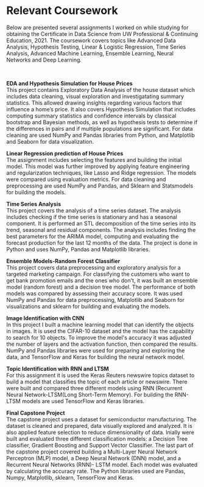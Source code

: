 # Relevant Coursework

Below are presented several assignments I worked on while studying for obtaining the Certificate in Data Science from UW Professional & Continuing Education, 2021.
The coursework covers topics like Advanced Data Analysis, Hypothesis Testing, Linear & Logistic Regression, Time Series Analysis, Advanced Machine Learning, Ensemble Learning, Neural Networks and Deep Learning.

<br>

**EDA and Hypothesis Simulation for House Prices**
<br>
This project contains Exploratory Data Analysis of the house dataset which includes data cleaning, visual exploration and 
investigatating summary statistics. This allowed drawing insights regarding various factors that influence a home’s price.
It also covers Hypothesis Simulation that includes computing summary statistics and confidence intervals by classical 
bootstrap and Bayesian methods, as well as hypothesis tests to determine if the differences in pairs and if multiple 
populations are significant. For data cleaning are used NumPy and Pandas libraries from Python, and Matplotlib and Seaborn 
for data visualization.

**Linear Regression prediction of House Prices**
<br>
The assignment includes selecting the features and building the initial model. This model was further improved by applying 
feature engineering and regularization techniques, like Lasso and Ridge regression. The models were compared using evaluation
metrics. For data cleaning and preprocessing are used NumPy and Pandas, and Sklearn and Statsmodels for building the models.

**Time Series Analysis**
<br>
This project covers the analysis of a time series dataset. The analysis includes checking if the time series is stationary and 
has a seasonal component. It is performed an STL decomposition of the time series into its trend, seasonal and 
residual components. The analysis includes finding the best parameters for the ARIMA model, computing and evaluating the 
forecast production for the last 12 months of the data. The project is done in Python and uses NumPy, Pandas and Matplotlib 
libraries.

**Ensemble Models-Random Forest Classifier**
<br>
This project covers data preprocessing and exploratory analysis for a targeted marketing campaign. For classifying the 
customers who want to get bank promotion emails and the ones who don't, it was built an ensemble model (random forest) and a 
decision tree model. The performance of both models was compared by assessing their accuracy score. 
It was used NumPy and Pandas for data preprocessing, Matplotlib and Seaborn for visualizations and sklearn for building and 
evaluating the models.

**Image Identification with CNN**
<br>
In this project I built a machine learning model that can identify the objects in images. It is used the CIFAR-10 dataset and the model 
has the capability to search for 10 objects. To improve the model's accuracy it was adjusted the number of layers and the activation 
function, then compared the results. NumPy and Pandas libraries were used for preparing and exploring the data, and TensorFlow and Keras 
for building the neural network model.

**Topic Identification with RNN and LTSM**
<br>
For this assignment it is used the Keras Reuters newswire topics dataset to build a model that classifies the topic of each 
article or newswire. There were built and compared three different models using RNN (Recurrent Neural Network-LTSM(Long Short-Term Memory). 
For building the RNN-LTSM models are used TensorFlow and Keras libraries.

**Final Capstone Project**
<br>
The capstone project uses a dataset for semiconductor manufacturing. The dataset is cleaned and prepared, data visually 
explored and analyzed. It is also applied feature selection to reduce dimensionality of data. Inially were built and evaluated 
three different classification models: a Decision Tree classifier, Gradient Boosting and Support Vector Classifier.
The last part of the capstone project covered building a Multi-Layer Neural Network Perceptron (MLP) model, a Deep Neural 
Network (DNN) model, and a Recurrent Neural Networks (RNN)- LSTM model. Each model was evaluated by calculating the accuracy 
rate. The Python libraries used are Pandas, Numpy, Matplotlib, sklearn, TensorFlow and Keras.

